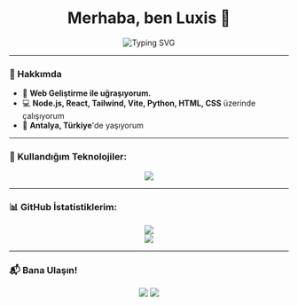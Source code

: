 <h1 align="center">Merhaba, ben Luxis 👋</h1>

<p align="center">
  <img src="https://readme-typing-svg.herokuapp.com?font=Fira+Code&pause=1000&color=00BFFF&width=435&lines=Full+Stack+Geliştirici;+;Node.js+%7C+React+%7C+Tailwind+%7C+Vite;Python+%7C++%7C+Web+Geliştirme" alt="Typing SVG" />
</p>

---

### 🌟 Hakkımda
- 🚀 **Web Geliştirme ile uğraşıyorum.**
- 💻 **Node.js, React, Tailwind, Vite, Python, HTML, CSS** üzerinde çalışıyorum  
- 📍 **Antalya, Türkiye**'de yaşıyorum  

---

### 🚀 Kullandığım Teknolojiler:
<p align="center">
  <img src="https://skillicons.dev/icons?i=nodejs,react,tailwind,python,html,css,vite,js" />
</p>

---

### 📊 GitHub İstatistiklerim:
<p align="center">
  <img src="https://github-readme-stats.vercel.app/api?username=Luxis&show_icons=true&theme=tokyonight" />
  <br>
  <img src="https://github-readme-streak-stats.herokuapp.com/?user=Luxis&theme=tokyonight" />
</p>

---

### 📬 Bana Ulaşın!
<p align="center">
  <a href="https://github.com/Luxis"><img src="https://img.shields.io/badge/GitHub-100000?style=for-the-badge&logo=github&logoColor=white"></a>
  <a href="mailto:contact@luxisdev"><img src="https://img.shields.io/badge/E-posta-D14836?style=for-the-badge&logo=gmail&logoColor=white"></a>
</p>
